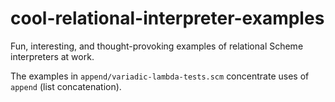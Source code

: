 # cool-relational-interpreter-examples
Fun, interesting, and thought-provoking examples of relational Scheme interpreters at work.

The examples in `append/variadic-lambda-tests.scm` concentrate uses of `append` (list concatenation).